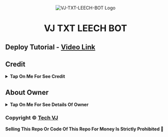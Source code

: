 <p align="center">
  <img src="https://graph.org/file/d57d6f83abb6b8d0efb02.jpg" alt="VJ-TXT-LEECH-BOT Logo">
</p>
<h1 align="center">
  VJ TXT LEECH BOT
</h1>

## Deploy Tutorial - [Video Link](https://youtu.be/l1u3C_F79QE)

## Credit

<b><details><summary>Tap On Me For See Credit</summary>

💝 Credit Goes To [SAMEER_OFFICAL_091](https://t.me/SAMEER_OFFICAL_091) So Don't Forgot To Give Credit

💖 And Thank You So Much To All Who Help In This Journey 💕

Copyright ©️ [SAMEER_OFFICAL_091](https://t.me/SAMEER_OFFICAL_091)

</b>
</details>

## About Owner 

<b><details><summary>Tap On Me For See Details Of Owner</summary>

- YouTube Channel : [NEET BABA 🎓](https://www.youtube.com/@Asponlineeducation)
- Telegram Channel : [SAMEER_OFFICAL_091](https://t.me/SAMEER_OFFICAL_091)
- Contact Link : [a_s__love_091](https://www.instagram.com/a_s__love_091/?hl=en)
- Instagram Id Link : [a_s__love_091](https://www.instagram.com/a_s__love_091/?hl=en)

</b>
</details>


### Copyright ©️ [Tech VJ](https://youtube.com/@Tech_VJ)

<b>Selling This Repo Or Code Of This Repo For Money Is Strictly Prohibited 🚫</b>

